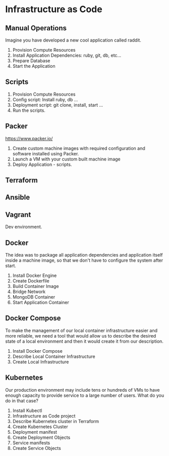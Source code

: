 # Infrastructure as Code

## Manual Operations
Imagine you have developed a new cool application called raddit.
1. Provision Compute Resources
2. Install Application Dependencies: ruby, git, db, etc...
3. Prepare Database
4. Start the Application

## Scripts
1. Provision Compute Resources
2. Config script: Install ruby, db ...
3. Deployment script: git clone, install, start ...
4. Run the scripts.

## Packer
https://www.packer.io/

1. Create custom machine images with required configuration and software installed using Packer.
2. Launch a VM with your custom built machine image
3. Deploy Application - scripts.

## Terraform

## Ansible

## Vagrant
Dev environment.

## Docker
The idea was to package all application dependencies and application itself inside a machine image, so that we don't have to configure the system after start.

1. Install Docker Engine
2. Create Dockerfile
3. Build Container Image
4. Bridge Network
5. MongoDB Container
6. Start Application Container

## Docker Compose
To make the management of our local container infrastructure easier and more reliable, we need a tool that would allow us to describe the desired state of a local environment and then it would create it from our description.

1. Install Docker Compose
2. Describe Local Container Infrastructure
3. Create Local Infrastructure

## Kubernetes
Our production environment may include tens or hundreds of VMs to have enough capacity to provide service to a large number of users. What do you do in that case?

1. Install Kubectl
2. Infrastructure as Code project
3. Describe Kubernetes cluster in Terraform
4. Create Kubernetes Cluster
5. Deployment manifest
6. Create Deployment Objects
7. Service manifests
8. Create Service Objects


